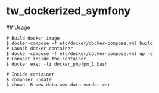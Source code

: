 # tw_dockerized_symfony

## Usage

    # Build docker image
    $ docker-compose -f etc/docker/docker-compose.yml build
    # Launch docker container
    $ docker-compose -f etc/docker/docker-compose.yml up -d
    # Connect inside the container
    $ docker exec -ti docker_phpfpm_1 bash

    # Inside container
    $ composer update
    $ chown -R www-data:www-data vendor var